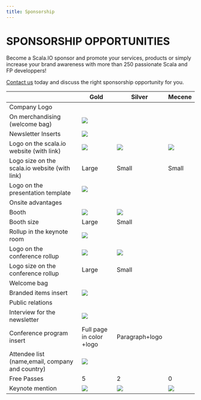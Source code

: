 ```yaml
---
title: Sponsorship
---
```

SPONSORSHIP OPPORTUNITIES
========================

Become a Scala.IO sponsor and promote your services, products or simply increase your brand awareness with more than 250 passionate Scala and FP developpers!

[Contact us](mailto:sponsor@scala.io) today and discuss the right sponsorship opportunity for you.

<table class="table table-bordered">
	<thead>
		<tr>
			<th class="tablehead"></th>
			<th class="tablehead">Gold</th>
			<th class="tablehead">Silver</th>
			<th class="tablehead">Mecene</th>
		</tr>
	<thead>
	<tbody>
	<tr>
		<td class="tablesub">Company Logo</td>
		<td class="tablesub"></td>
		<td class="tablesub"></td>
		<td class="tablesub"></td>
	</tr>
	<tr>	
		<td class="rowlabel">On merchandising (welcome bag)</td>		
		<td><img src="../assets/images/glyphicons/png/glyphicons_206_ok_2.png"></td>
		<td></td>
		<td></td>		
	</tr>
	<tr>
		<td class="rowlabel">Newsletter Inserts</td>
		<td><img src="../assets/images/glyphicons/png/glyphicons_206_ok_2.png"></td>
		<td></td>
		<td></td>
	</tr>
	<tr>		
		<td class="rowlabel">Logo on the scala.io website (with link)</td>
		<td><img src="../assets/images/glyphicons/png/glyphicons_206_ok_2.png"></td>
		<td><img src="../assets/images/glyphicons/png/glyphicons_206_ok_2.png"></td>
		<td><img src="../assets/images/glyphicons/png/glyphicons_206_ok_2.png"></td>
	</tr>
	<tr>		
		<td class="rowlabel">Logo size on the scala.io website (with link)</td>
		<td>Large</td>
		<td>Small</td>
		<td>Small</td>
	</tr>
	<tr>		
		<td class="rowlabel">Logo on the presentation template</td>
		<td><img src="../assets/images/glyphicons/png/glyphicons_206_ok_2.png"></td>
		<td></td>
		<td></td>
	</tr>	
	<tr>
		<td class="tablesub">Onsite advantages</td>
		<td class="tablesub"></td>
		<td class="tablesub"></td>
		<td class="tablesub"></td>
	</tr>
	<tr>	
		<td class="rowlabel">Booth</td>		
		<td><img src="../assets/images/glyphicons/png/glyphicons_206_ok_2.png"></td>
		<td><img src="../assets/images/glyphicons/png/glyphicons_206_ok_2.png"></td>
		<td></td>		
	</tr>
	<tr>	
		<td class="rowlabel">Booth size</td>		
		<td>Large</td>
		<td>Small</td>
		<td></td>		
	</tr>
	<tr>		
		<td class="rowlabel">Rollup in the keynote room</td>
		<td><img src="../assets/images/glyphicons/png/glyphicons_206_ok_2.png"></td>
		<td></td>
		<td></td>
	</tr>
	<tr>		
		<td class="rowlabel">Logo on the conference rollup</td>
		<td><img src="../assets/images/glyphicons/png/glyphicons_206_ok_2.png"></td>
		<td><img src="../assets/images/glyphicons/png/glyphicons_206_ok_2.png"></td>
		<td></td>
	</tr>
	<tr>		
		<td class="rowlabel">Logo size on the conference rollup</td>
		<td>Large</td>
		<td>Small</td>
		<td></td>
	</tr>
	<tr>
		<td class="tablesub">Welcome bag</td>
		<td class="tablesub"></td>
		<td class="tablesub"></td>
		<td class="tablesub"></td>
	</tr>
	<tr>		
		<td class="rowlabel">Branded items insert</td>
		<td><img src="../assets/images/glyphicons/png/glyphicons_206_ok_2.png"></td>
		<td></td>
		<td></td>
	</tr>
	<tr>
		<td class="tablesub">Public relations</td>
		<td class="tablesub"></td>
		<td class="tablesub"></td>
		<td class="tablesub"></td>
	</tr>
	<tr>		
		<td class="rowlabel">Interview for the newsletter</td>
		<td><img src="../assets/images/glyphicons/png/glyphicons_206_ok_2.png"></td>
		<td></td>
		<td></td>
	</tr>
	<tr>		
		<td class="rowlabel">Conference program insert</td>
		<td>Full page in color +logo</td>
		<td>Paragraph+logo</td>
		<td></td>
	</tr>
	<tr>		
		<td class="rowlabel">Attendee list (name,email, company and country)</td>
		<td><img src="../assets/images/glyphicons/png/glyphicons_206_ok_2.png"></td>
		<td></td>
		<td></td>
	</tr>
	<tr>		
		<td class="rowlabel">Free Passes</td>
		<td>5</td>
		<td>2</td>
		<td>0</td>
	</tr>
	<tr>		
		<td class="rowlabel">Keynote mention</td>
		<td><img src="../assets/images/glyphicons/png/glyphicons_206_ok_2.png"></td>
		<td><img src="../assets/images/glyphicons/png/glyphicons_206_ok_2.png"></td>
		<td><img src="../assets/images/glyphicons/png/glyphicons_206_ok_2.png"></td>
	</tr>
	</tbody>
</table>

